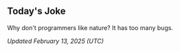 ## Today's Joke
Why don't programmers like nature? It has too many bugs.

*Updated February 13, 2025 (UTC)*
